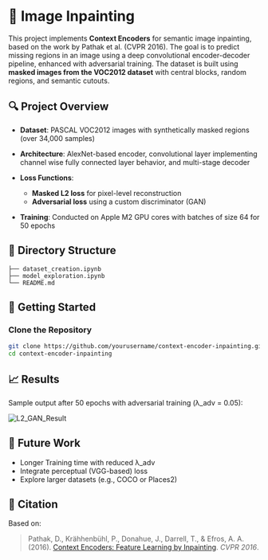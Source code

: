# 🧠 Image Inpainting

This project implements **Context Encoders** for semantic image inpainting, based on the work by Pathak et al. (CVPR 2016). The goal is to predict missing regions in an image using a deep convolutional encoder-decoder pipeline, enhanced with adversarial training. The dataset is built using **masked images from the VOC2012 dataset** with central blocks, random regions, and semantic cutouts.

## 🔍 Project Overview

* **Dataset**: PASCAL VOC2012 images with synthetically masked regions (over 34,000 samples)
* **Architecture**: AlexNet-based encoder, convolutional layer implementing channel wise fully connected layer behavior, and multi-stage decoder
* **Loss Functions**:

  * **Masked L2 loss** for pixel-level reconstruction
  * **Adversarial loss** using a custom discriminator (GAN)
* **Training**: Conducted on Apple M2 GPU cores with batches of size 64 for 50 epochs

## 📂 Directory Structure

```
├── dataset_creation.ipynb
├── model_exploration.ipynb
└── README.md
```

## 🚀 Getting Started

### Clone the Repository

```bash
git clone https://github.com/yourusername/context-encoder-inpainting.git
cd context-encoder-inpainting
```

## 📈 Results

Sample output after 50 epochs with adversarial training (λ\_adv = 0.05):

![L2_GAN_Result](https://github.com/user-attachments/assets/c7edd660-2f4a-4391-af7e-6dead7bfd3b6)

## 🧪 Future Work

* Longer Training time with reduced λ\_adv
* Integrate perceptual (VGG-based) loss
* Explore larger datasets (e.g., COCO or Places2)

## 📝 Citation

Based on:

> Pathak, D., Krähhenbühl, P., Donahue, J., Darrell, T., & Efros, A. A. (2016). [Context Encoders: Feature Learning by Inpainting](https://arxiv.org/abs/1604.07379). *CVPR 2016*.
